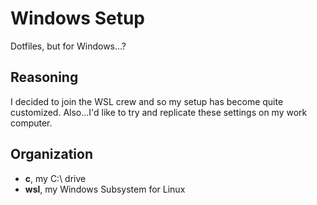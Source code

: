 # Windows Setup
Dotfiles, but for Windows...?


## Reasoning
I decided to join the WSL crew and so my setup has become quite customized. Also...I'd like to try and replicate these settings on my work computer.


## Organization
- **c**, my C:\ drive
- **wsl**, my Windows Subsystem for Linux

